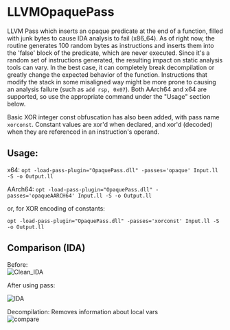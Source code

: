 # LLVMOpaquePass
LLVM Pass which inserts an opaque predicate at the end of a function, filled with junk bytes to cause IDA analysis to fail (x86_64). As of right now, the routine generates 100 random bytes as instructions and inserts them into the 'false' block of the predicate, which are never executed. Since it's a random set of instructions generated, the resulting impact on static analysis tools can vary. In the best case, it can completely break decompilation or greatly change the expected behavior of the function. Instructions that modify the stack in some misaligned way might be more prone to causing an analysis failure (such as `add rsp, 0x07`). Both AArch64 and x64 are supported, so use the appropriate command under the "Usage" section below.  

Basic XOR integer const obfuscation has also been added, with pass name `xorconst`. Constant values are xor'd when declared, and xor'd (decoded) when they are referenced in an instruction's operand.  

## Usage: 
 x64: `opt -load-pass-plugin="OpaquePass.dll" -passes='opaque' Input.ll -S -o Output.ll`   

 AArch64: `opt -load-pass-plugin="OpaquePass.dll" -passes='opaqueAARCH64' Input.ll -S -o Output.ll`   

or, for XOR encoding of constants:  

`opt -load-pass-plugin="OpaquePass.dll" -passes='xorconst' Input.ll -S -o Output.ll`  
 
## Comparison (IDA)

Before:   
![Clean_IDA](https://github.com/user-attachments/assets/4fa985f4-e5a0-4803-b4ee-abf3c6bbfdbe)  

After using pass:   

![IDA](https://github.com/user-attachments/assets/4e313a59-1d8c-4044-80b2-01e5ae0309fc)  

Decompilation:  Removes information about local vars  
![compare](https://github.com/user-attachments/assets/eaaa0706-f301-4f86-b287-aaea11abadfe)
